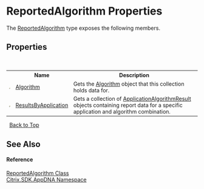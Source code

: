 # ReportedAlgorithm Properties
 

The <a href="d89f6e5b-7374-651a-3354-20964b7a59cd">ReportedAlgorithm</a> type exposes the following members.


## Properties
&nbsp;<table><tr><th></th><th>Name</th><th>Description</th></tr><tr><td>![Public property](media/pubproperty.gif "Public property")</td><td><a href="76d44e13-9a9f-4dfa-72f7-059427a634b9">Algorithm</a></td><td>
Gets the <a href="76d44e13-9a9f-4dfa-72f7-059427a634b9">Algorithm</a> object that this collection holds data for.</td></tr><tr><td>![Public property](media/pubproperty.gif "Public property")</td><td><a href="410bbf7f-d1e9-b52e-e107-53e8069834b1">ResultsByApplication</a></td><td>
Gets a collection of <a href="ab7fa855-8fef-a95f-332f-69196709e022">ApplicationAlgorithmResult</a> objects containing report data for a specific application and algorithm combination.</td></tr></table>&nbsp;
<a href="#reportedalgorithm-properties">Back to Top</a>

## See Also


#### Reference
<a href="d89f6e5b-7374-651a-3354-20964b7a59cd">ReportedAlgorithm Class</a><br /><a href="fe2d265b-410b-8b11-1eb4-a790e0b062bf">Citrix.SDK.AppDNA Namespace</a><br />